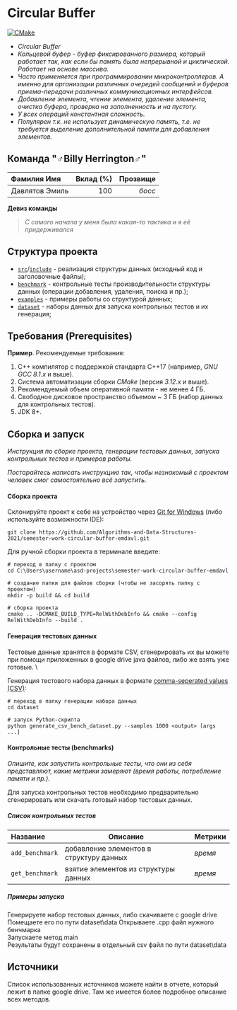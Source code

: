 # Circular Buffer

[![CMake](https://github.com/Algorithms-and-Data-Structures-2021/semester-work-template/actions/workflows/cmake.yml/badge.svg)](https://github.com/Algorithms-and-Data-Structures-2021/semester-work-template/actions/workflows/cmake.yml)


- _Circular Buffer_
- _Кольцевой буфер - буфер фиксированного размера, который работает так, как если бы память была непрерывной и циклической.
  Работает на основе массива._
- _Часто применяется при программировании микроконтроллеров. А именно для организации различных очередей сообщений и буферов
  приема-передачи различных коммуникационных интерфейсов._
- _Добавление элемента, чтение элемента, удаление элемента, очистка буфера, проверка на заполненность и на пустоту._
- _У всех операций константная сложность._
- _Популярен т.к. не использует динамическую память, т.е. не требуется выделение дополнительной памяти для добавления элементов._

## Команда "♂Billy Herrington♂"


| Фамилия Имя      | Вклад (%) | Прозвище              |
| :---             |   ---:    |  ---:                 |
| Давлятов Эмиль   | 100       |  _босс_               |


**Девиз команды**
> _С самого начала у меня была какая-то тактика и я её придерживался_

## Структура проекта


- [`src`](src)/[`include`](include) - реализация структуры данных (исходный код и заголовочные файлы);
- [`benchmark`](benchmark) - контрольные тесты производительности структуры данных (операции добавления, удаления,
  поиска и пр.);
- [`examples`](examples) - примеры работы со структурой данных;
- [`dataset`](dataset) - наборы данных для запуска контрольных тестов и их генерация;

## Требования (Prerequisites)

**Пример**. Рекомендуемые требования:

1. С++ компилятор c поддержкой стандарта C++17 (например, _GNU GCC 8.1.x_ и выше).
2. Система автоматизации сборки _CMake_ (версия _3.12.x_ и выше).
3. Рекомендуемый объем оперативной памяти - не менее 4 ГБ.
4. Свободное дисковое пространство объемом ~ 3 ГБ (набор данных для контрольных тестов).
5. JDK 8+.

## Сборка и запуск

_Инструкция по сборке проекта, генерации тестовых данных, запуска контрольных тестов и примеров работы._

_Постарайтесь написать инструкцию так, чтобы незнакомый с проектом человек смог самостоятельно всё запустить._

#### Сборка проекта

Склонируйте проект к себе на устройство через [Git for Windows](https://gitforwindows.org/) (либо используйте
возможности IDE):

```shell
git clone https://github.com/Algorithms-and-Data-Structures-2021/semester-work-circular-buffer-emdavl.git
```

Для ручной сборки проекта в терминале введите:

```shell
# переход в папку с проектом
cd C:\Users\username\asd-projects\semester-work-circular-buffer-emdavl

# создание папки для файлов сборки (чтобы не засорять папку с проектом) 
mkdir -p build && cd build 

# сборка проекта
cmake .. -DCMAKE_BUILD_TYPE=RelWithDebInfo && cmake --config RelWithDebInfo --build . 
```

#### Генерация тестовых данных

Тестовые данные хранятся в формате CSV, сгенерировать их вы можете при помощи приложенных
в google drive java файлов, либо же взять уже готовые. \


Генерация тестового набора данных в
формате [comma-seperated values (CSV)](https://en.wikipedia.org/wiki/Comma-separated_values):

```shell
# переход в папку генерации набора данных
cd dataset

# запуск Python-скрипта
python generate_csv_bench_dataset.py --samples 1000 <output> [args ...]
```


#### Контрольные тесты (benchmarks)

_Опишите, как запустить контрольные тесты, что они из себя представляют, какие метрики замеряют (время работы,
потребление памяти и пр.)._

Для запуска контрольных тестов необходимо предварительно сгенерировать или скачать готовый набор тестовых данных.

##### Список контрольных тестов

| Название                  | Описание                                | Метрики         |
| :---                      | ---                                     | :---            |
| `add_benchmark`           | добавление элементов в структуру данных | _время_         |
| `get_benchmark`           | взятие элементов из структуры данных    | _время_         |            |

##### Примеры запуска

Генерируете набор тестовых данных, либо скачиваете с google drive\
Помещаете его по пути dataset\data
Открываете .cpp файл нужного бенчмарка\
Запускаете метод main\
Результаты будут сохранены в отдельный csv файл по пути dataset\data

## Источники

Список использованных источников можете найти в отчете, который лежит в папке google drive. 
Там же имеется более подробное описание всех методов.
